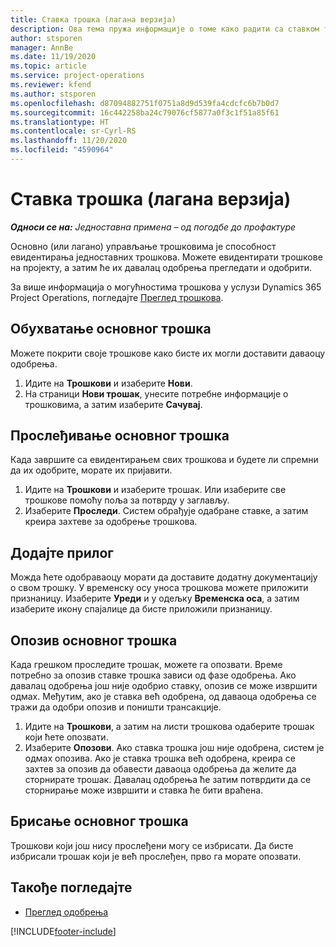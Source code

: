 ```yaml
---
title: Ставка трошка (лагана верзија)
description: Ова тема пружа информације о томе како радити са ставком трошка у једноставној примени.
author: stsporen
manager: AnnBe
ms.date: 11/19/2020
ms.topic: article
ms.service: project-operations
ms.reviewer: kfend
ms.author: stsporen
ms.openlocfilehash: d87094882751f0751a8d9d539fa4cdcfc6b7b0d7
ms.sourcegitcommit: 16c442258ba24c79076cf5877a0f3c1f51a85f61
ms.translationtype: HT
ms.contentlocale: sr-Cyrl-RS
ms.lasthandoff: 11/20/2020
ms.locfileid: "4590964"
---
```

# <a name="expense-entry-lite"></a>Ставка трошка (лагана верзија)

_**Односи се на:** Једноставна примена – од погодбе до профактуре_

Основно (или лагано) управљање трошковима је способност евидентирања једноставних трошкова. Можете евидентирати трошкове на пројекту, а затим ће их давалац одобрења прегледати и одобрити.

За више информација о могућностима трошкова у услузи Dynamics 365 Project Operations, погледајте [Преглед трошкова](expense-overview.md).

## <a name="capture-a-basic-expense"></a>Обухватање основног трошка

Можете покрити своје трошкове како бисте их могли доставити даваоцу одобрења.

1. Идите на **Трошкови** и изаберите **Нови**.
2. На страници **Нови трошак**, унесите потребне информације о трошковима, а затим изаберите **Сачувај**.

## <a name="submit-a-basic-expense"></a>Прослеђивање основног трошка

Када завршите са евидентирањем свих трошкова и будете ли спремни да их одобрите, морате их пријавити.

1. Идите на **Трошкови** и изаберите трошак. Или изаберите све трошкове помоћу поља за потврду у заглављу.
2. Изаберите **Проследи**. Систем обрађује одабране ставке, а затим креира захтеве за одобрење трошкова.

## <a name="add-an-attachment"></a>Додајте прилог

Можда ћете одобраваоцу морати да доставите додатну документацију о свом трошку. У временску осу уноса трошкова можете приложити признаницу. Изаберите **Уреди** и у одељку **Временска оса**, а затим изаберите икону спајалице да бисте приложили признаницу.

## <a name="recall-a-basic-expense"></a>Опозив основног трошка

Када грешком проследите трошак, можете га опозвати. Време потребно за опозив ставке трошка зависи од фазе одобрења.  Ако давалац одобрења још није одобрио ставку, опозив се може извршити одмах. Међутим, ако је ставка већ одобрена, од даваоца одобрења се тражи да одобри опозив и поништи трансакције.

1. Идите на **Трошкови**, а затим на листи трошкова одаберите трошак који ћете опозвати.
2. Изаберите **Опозови**. Ако ставка трошка још није одобрена, систем је одмах опозива. Ако је ставка трошка већ одобрена, креира се захтев за опозив да обавести даваоца одобрења да желите да сторнирате трошак. Давалац одобрења ће затим потврдити да се сторнирање може извршити и ставка ће бити враћена.

## <a name="delete-a-basic-expense"></a>Брисање основног трошка

Трошкови који још нису прослеђени могу се избрисати. Да бисте избрисали трошак који је већ прослеђен, прво га морате опозвати.

## <a name="see-also"></a>Такође погледајте

- [Преглед одобрења](../approvals/approvals-overview.md)


[!INCLUDE[footer-include](../includes/footer-banner.md)]